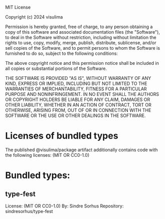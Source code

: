 MIT License

Copyright (c) 2024 visulima

Permission is hereby granted, free of charge, to any person obtaining a copy
of this software and associated documentation files (the "Software"), to deal
in the Software without restriction, including without limitation the rights
to use, copy, modify, merge, publish, distribute, sublicense, and/or sell
copies of the Software, and to permit persons to whom the Software is
furnished to do so, subject to the following conditions:

The above copyright notice and this permission notice shall be included in all
copies or substantial portions of the Software.

THE SOFTWARE IS PROVIDED "AS IS", WITHOUT WARRANTY OF ANY KIND, EXPRESS OR
IMPLIED, INCLUDING BUT NOT LIMITED TO THE WARRANTIES OF MERCHANTABILITY,
FITNESS FOR A PARTICULAR PURPOSE AND NONINFRINGEMENT. IN NO EVENT SHALL THE
AUTHORS OR COPYRIGHT HOLDERS BE LIABLE FOR ANY CLAIM, DAMAGES OR OTHER
LIABILITY, WHETHER IN AN ACTION OF CONTRACT, TORT OR OTHERWISE, ARISING FROM,
OUT OF OR IN CONNECTION WITH THE SOFTWARE OR THE USE OR OTHER DEALINGS IN THE
SOFTWARE.

<!-- DEPENDENCIES -->
<!-- DEPENDENCIES -->

<!-- TYPE_DEPENDENCIES -->

# Licenses of bundled types
The published @visulima/package artifact additionally contains code with the following licenses:
(MIT OR CC0-1.0)

# Bundled types:
## type-fest
License: (MIT OR CC0-1.0)
By: Sindre Sorhus
Repository: sindresorhus/type-fest

<!-- TYPE_DEPENDENCIES -->
